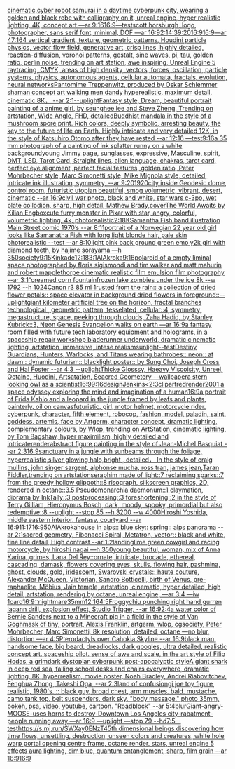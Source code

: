 [cinematic,](https://www.ebank.nz/aiartgenerator?category=cinematic%2C)[cyber robot samurai in a daytime cyberpunk city, wearing a golden and black robe with calligraphy on it, unreal engine, hyper realistic lighting, 4K, concept art —ar 9:16](https://www.ebank.nz/aiartgenerator?category=cyber%20robot%20samurai%20in%20a%20daytime%20cyberpunk%20city%2C%20wearing%20a%20golden%20and%20black%20robe%20with%20calligraphy%20on%20it%2C%20unreal%20engine%2C%20hyper%20realistic%20lighting%2C%204K%2C%20concept%20art%20%E2%80%94ar%209%3A16)[](https://www.ebank.nz/aiartgenerator?category=)[16:9](https://www.ebank.nz/aiartgenerator?category=16%3A9)[—test](https://www.ebank.nz/aiartgenerator?category=%E2%80%94test)[scott horsburgh, logo, photographer, sans serif font, minimal, DOF —ar 16:9](https://www.ebank.nz/aiartgenerator?category=scott%20horsburgh%2C%20logo%2C%20photographer%2C%20sans%20serif%20font%2C%20minimal%2C%20DOF%20%E2%80%94ar%2016%3A9)[2:1](https://www.ebank.nz/aiartgenerator?category=2%3A1)[4:3](https://www.ebank.nz/aiartgenerator?category=4%3A3)[9:20](https://www.ebank.nz/aiartgenerator?category=9%3A20)[16:9](https://www.ebank.nz/aiartgenerator?category=16%3A9)[16:9](https://www.ebank.nz/aiartgenerator?category=16%3A9)[—ar 47:164 vertical gradient, texture, geometric patterns, Houdini particle physics, vector flow field, generative art, crisp lines, highly detailed, reaction-diffusion, voronoi patterns, gestalt, sine waves, pi, tau, golden ratio, perlin noise, trending on art station, awe inspiring, Unreal Engine 5 raytracing, CMYK, areas of high density, vectors, forces, oscillation, particle systems, physics, autonomous agents, cellular automata, fractals, evolution, neural networks](https://www.ebank.nz/aiartgenerator?category=%E2%80%94ar%2047%3A164%20vertical%20gradient%2C%20texture%2C%20geometric%20patterns%2C%20Houdini%20particle%20physics%2C%20vector%20flow%20field%2C%20generative%20art%2C%20crisp%20lines%2C%20highly%20detailed%2C%20reaction-diffusion%2C%20voronoi%20patterns%2C%20gestalt%2C%20sine%20waves%2C%20pi%2C%20tau%2C%20golden%20ratio%2C%20perlin%20noise%2C%20trending%20on%20art%20station%2C%20awe%20inspiring%2C%20Unreal%20Engine%205%20raytracing%2C%20CMYK%2C%20areas%20of%20high%20density%2C%20vectors%2C%20forces%2C%20oscillation%2C%20particle%20systems%2C%20physics%2C%20autonomous%20agents%2C%20cellular%20automata%2C%20fractals%2C%20evolution%2C%20neural%20networks)[Pantomime Treppenwitz, produced by Oskar Schlemmer shaman concept art walking men dandy hyperealistic, maximum detail, cinematic 8K， --ar 2:1](https://www.ebank.nz/aiartgenerator?category=Pantomime%20Treppenwitz%2C%20produced%20by%20Oskar%20Schlemmer%20shaman%20concept%20art%20walking%20men%20dandy%20hyperealistic%2C%20maximum%20detail%2C%20cinematic%208K%EF%BC%8C%20--ar%202%3A1)[--uplight](https://www.ebank.nz/aiartgenerator?category=--uplight)[Fantasy style, Dream, beautiful portrait painting of a anime girl, by seunghee lee and Steve Zheng, Trending on artstation, Wide Angle, FHD, detailed](https://www.ebank.nz/aiartgenerator?category=Fantasy%20style%2C%20Dream%2C%20beautiful%20portrait%20painting%20of%20a%20anime%20girl%2C%20by%20seunghee%20lee%20and%20Steve%20Zheng%2C%20Trending%20on%20artstation%2C%20Wide%20Angle%2C%20FHD%2C%20detailed)[Buddhist mandala in the style of a mushroom spore print. Rich colors, deeply symbolic, arresting beauty, the key to the future of life on Earth. Highly intricate and very detailed 12K, in the style of Katsuhiro Otomo after they have rested --ar 12:16 —test](https://www.ebank.nz/aiartgenerator?category=Buddhist%20mandala%20in%20the%20style%20of%20a%20mushroom%20spore%20print.%20Rich%20colors%2C%20deeply%20symbolic%2C%20arresting%20beauty%2C%20the%20key%20to%20the%20future%20of%20life%20on%20Earth.%20Highly%20intricate%20and%20very%20detailed%2012K%2C%20in%20the%20style%20of%20Katsuhiro%20Otomo%20after%20they%20have%20rested%20--ar%2012%3A16%20%E2%80%94test)[9:16](https://www.ebank.nz/aiartgenerator?category=9%3A16)[a 35 mm photograph of a painting of ink splatter runny on a white background](https://www.ebank.nz/aiartgenerator?category=a%2035%20mm%20photograph%20of%20a%20painting%20of%20ink%20splatter%20runny%20on%20a%20white%20background)[young Jimmy page, sunglasses, expressive, Masculine, spirit, DMT, LSD, Tarot Card, Straight lines, alien language, chakras, tarot card, perfect eye alignment, perfect facial features, golden ratio, Peter Mohrbacher style, Marc Simonetti style, Mike Mignola style, detailed, intricate ink illustration, symmetry, --ar 9:20](https://www.ebank.nz/aiartgenerator?category=young%20Jimmy%20page%2C%20sunglasses%2C%20expressive%2C%20Masculine%2C%20spirit%2C%20DMT%2C%20LSD%2C%20Tarot%20Card%2C%20Straight%20lines%2C%20alien%20language%2C%20chakras%2C%20tarot%20card%2C%20perfect%20eye%20alignment%2C%20perfect%20facial%20features%2C%20golden%20ratio%2C%20Peter%20Mohrbacher%20style%2C%20Marc%20Simonetti%20style%2C%20Mike%20Mignola%20style%2C%20detailed%2C%20intricate%20ink%20illustration%2C%20symmetry%2C%20--ar%209%3A20)[1920](https://www.ebank.nz/aiartgenerator?category=1920)[city inside Geodesic dome, control room, futuristic utopian beautiful, smog volumetric, vibrant, desert, cinematic --ar 16:9](https://www.ebank.nz/aiartgenerator?category=city%20inside%20Geodesic%20dome%2C%20control%20room%2C%20futuristic%20utopian%20beautiful%2C%20smog%20volumetric%2C%20vibrant%2C%20desert%2C%20cinematic%20--ar%2016%3A9)[civil war photo, black and white, star wars c-3po, wet plate collodion, sharp, high detail, Mathew Brady,](https://www.ebank.nz/aiartgenerator?category=civil%20war%20photo%2C%20black%20and%20white%2C%20star%20wars%20c-3po%2C%20wet%20plate%20collodion%2C%20sharp%2C%20high%20detail%2C%20Mathew%20Brady%2C)[cover](https://www.ebank.nz/aiartgenerator?category=cover)[The World Awaits by Kilian Eng](https://www.ebank.nz/aiartgenerator?category=The%20World%20Awaits%20by%20Kilian%20Eng)[box](https://www.ebank.nz/aiartgenerator?category=box)[cute furry monster in Pixar with star, angry, colorful, volumetric lighting, 4k, photorealistic](https://www.ebank.nz/aiartgenerator?category=cute%20furry%20monster%20in%20Pixar%20with%20star%2C%20angry%2C%20colorful%2C%20volumetric%20lighting%2C%204k%2C%20photorealistic)[2:1](https://www.ebank.nz/aiartgenerator?category=2%3A1)[8K](https://www.ebank.nz/aiartgenerator?category=8K)[Samantha Fish band illustration Main Street comic 1970’s --ar 8:11](https://www.ebank.nz/aiartgenerator?category=Samantha%20Fish%20band%20illustration%20Main%20Street%20comic%201970%E2%80%99s%20--ar%208%3A11)[portrait of a Norwegian 22 year old girl looks like Samanatha Fish with long light blonde hair, pale skin photorealistic --test --ar 8:10](https://www.ebank.nz/aiartgenerator?category=portrait%20of%20a%20Norwegian%2022%20year%20old%20girl%20looks%20like%20Samanatha%20Fish%20with%20long%20light%20blonde%20hair%2C%20pale%20skin%20photorealistic%20--test%20--ar%208%3A10)[light pink back ground green emo y2k girl with diamond teeth, by hajime sorayama —h 350](https://www.ebank.nz/aiartgenerator?category=light%20pink%20back%20ground%20green%20emo%20y2k%20girl%20with%20diamond%20teeth%2C%20by%20hajime%20sorayama%20%E2%80%94h%20350)[society](https://www.ebank.nz/aiartgenerator?category=society)[9:15](https://www.ebank.nz/aiartgenerator?category=9%3A15)[Kinkade](https://www.ebank.nz/aiartgenerator?category=Kinkade)[12:18](https://www.ebank.nz/aiartgenerator?category=12%3A18)[3:1](https://www.ebank.nz/aiartgenerator?category=3%3A1)[AlAkroka](https://www.ebank.nz/aiartgenerator?category=AlAkroka)[9:16](https://www.ebank.nz/aiartgenerator?category=9%3A16)[polaroid of a empty liminal space photographed by floria sigismondi and tim walker  and matt mahurin and robert mapplethorpe cinematic realistic film emulsion film photography --ar 3:1](https://www.ebank.nz/aiartgenerator?category=polaroid%20of%20a%20empty%20liminal%20space%20photographed%20by%20floria%20sigismondi%20and%20tim%20walker%20%20and%20matt%20mahurin%20and%20robert%20mapplethorpe%20cinematic%20realistic%20film%20emulsion%20film%20photography%20--ar%203%3A1)[“](https://www.ebank.nz/aiartgenerator?category=%E2%80%9C)[creamed corn fountain](https://www.ebank.nz/aiartgenerator?category=creamed%20corn%20fountain)[frozen lake zombies under the ice 8k --w 1792 --h 1024](https://www.ebank.nz/aiartgenerator?category=frozen%20lake%20zombies%20under%20the%20ice%208k%20--w%201792%20--h%201024)[Canon r3 85 ml 1rusted from the rain:: a collection of dried flower petals:: space elevator in background dried flowers in foreground::](https://www.ebank.nz/aiartgenerator?category=Canon%20r3%2085%20ml%201rusted%20from%20the%20rain%3A%3A%20a%20collection%20of%20dried%20flower%20petals%3A%3A%20space%20elevator%20in%20background%20dried%20flowers%20in%20foreground%3A%3A)[--uplight](https://www.ebank.nz/aiartgenerator?category=--uplight)[giant kilometer artificial tree on the horizon, fractal branches technological , geometric pattern, tesselated, cellular::4, symmetry, megastructure, space, peeking through clouds, Zaha Hadid, by Stanley Kubrick::3, Neon Genesis Evangelion walks on earth —ar 16:9](https://www.ebank.nz/aiartgenerator?category=giant%20kilometer%20artificial%20tree%20on%20the%20horizon%2C%20fractal%20branches%20technological%20%2C%20geometric%20pattern%2C%20tesselated%2C%20cellular%3A%3A4%2C%20symmetry%2C%20megastructure%2C%20space%2C%20peeking%20through%20clouds%2C%20Zaha%20Hadid%2C%20by%20Stanley%20Kubrick%3A%3A3%2C%20Neon%20Genesis%20Evangelion%20walks%20on%20earth%20%E2%80%94ar%2016%3A9)[a fantasy room filled with future tech laboratory equipment and holograms, in a spaceship repair workshop bladerunner underworld, dramatic cinematic lighting, artstation, immersive, intese realism](https://www.ebank.nz/aiartgenerator?category=a%20fantasy%20room%20filled%20with%20future%20tech%20laboratory%20equipment%20and%20holograms%2C%20in%20a%20spaceship%20repair%20workshop%20bladerunner%20underworld%2C%20dramatic%20cinematic%20lighting%2C%20artstation%2C%20immersive%2C%20intese%20realism)[sunlight](https://www.ebank.nz/aiartgenerator?category=sunlight)[--test](https://www.ebank.nz/aiartgenerator?category=--test)[Destiny Guardians, Hunters, Warlocks, and Titans wearing bathrobes:: neon:: at dawn:: dynamic futurism:: blacklight poster:: by Sung Choi, Joseph Cross and Hal Foster --ar 4:3 --uplight](https://www.ebank.nz/aiartgenerator?category=Destiny%20Guardians%2C%20Hunters%2C%20Warlocks%2C%20and%20Titans%20wearing%20bathrobes%3A%3A%20neon%3A%3A%20at%20dawn%3A%3A%20dynamic%20futurism%3A%3A%20blacklight%20poster%3A%3A%20by%20Sung%20Choi%2C%20Joseph%20Cross%20and%20Hal%20Foster%20--ar%204%3A3%20--uplight)[Thicke Glosssy, Haeavy Viscoisity, Unreel, Octaine, Huodini, Artsatation, Seacred Geometery --wallpaper](https://www.ebank.nz/aiartgenerator?category=Thicke%20Glosssy%2C%20Haeavy%20Viscoisity%2C%20Unreel%2C%20Octaine%2C%20Huodini%2C%20Artsatation%2C%20Seacred%20Geometery%20--wallpaper)[a stern looking owl as a scientist](https://www.ebank.nz/aiartgenerator?category=a%20stern%20looking%20owl%20as%20a%20scientist)[16:9](https://www.ebank.nz/aiartgenerator?category=16%3A9)[9:16](https://www.ebank.nz/aiartgenerator?category=9%3A16)[design](https://www.ebank.nz/aiartgenerator?category=design)[Jenkins](https://www.ebank.nz/aiartgenerator?category=Jenkins)[<2:3](https://www.ebank.nz/aiartgenerator?category=%3C2%3A3)[clipart](https://www.ebank.nz/aiartgenerator?category=clipart)[red](https://www.ebank.nz/aiartgenerator?category=red)[render](https://www.ebank.nz/aiartgenerator?category=render)[2001 a space odyssey exploring the mind and imagination of a human](https://www.ebank.nz/aiartgenerator?category=2001%20a%20space%20odyssey%20exploring%20the%20mind%20and%20imagination%20of%20a%20human)[16:9](https://www.ebank.nz/aiartgenerator?category=16%3A9)[a portrait of Frida Kahlo and a leopard in the jungle framed by leafs and plants, painterly, oil on canvas](https://www.ebank.nz/aiartgenerator?category=a%20portrait%20of%20Frida%20Kahlo%20and%20a%20leopard%20in%20the%20jungle%20framed%20by%20leafs%20and%20plants%2C%20painterly%2C%20oil%20on%20canvas)[futuristic, girl, motor helmet, motorcycle rider, cyberpunk, character, fifth element, robocop, fashion, model, paladin, saint, goddess, artemis, face by Artgerm, character concept, dramatic lighting, complementary colours, by Wlop, trending on ArtStation, cinematic lighting, by Tom Bagshaw, hyper maximilism, highly detailed and intricate](https://www.ebank.nz/aiartgenerator?category=futuristic%2C%20girl%2C%20motor%20helmet%2C%20motorcycle%20rider%2C%20cyberpunk%2C%20character%2C%20fifth%20element%2C%20robocop%2C%20fashion%2C%20model%2C%20paladin%2C%20saint%2C%20goddess%2C%20artemis%2C%20face%20by%20Artgerm%2C%20character%20concept%2C%20dramatic%20lighting%2C%20complementary%20colours%2C%20by%20Wlop%2C%20trending%20on%20ArtStation%2C%20cinematic%20lighting%2C%20by%20Tom%20Bagshaw%2C%20hyper%20maximilism%2C%20highly%20detailed%20and%20intricate)[render](https://www.ebank.nz/aiartgenerator?category=render)[abstract figure painting in the style of Jean-Michel Basquiat --ar 2:3](https://www.ebank.nz/aiartgenerator?category=abstract%20figure%20painting%20in%20the%20style%20of%20Jean-Michel%20Basquiat%20--ar%202%3A3)[16:9](https://www.ebank.nz/aiartgenerator?category=16%3A9)[sanctuary in a jungle with sunbeams through the foliage, hyperrealistic,silver glowing halo,bright , detailed， In the style of craig mullins, john singer sargent, alphonse mucha, ross tran, james jean,Taran Fiddler,trending on artstation](https://www.ebank.nz/aiartgenerator?category=sanctuary%20in%20a%20jungle%20with%20sunbeams%20through%20the%20foliage%2C%20hyperrealistic%2Csilver%20glowing%20halo%2Cbright%20%2C%20detailed%EF%BC%8C%20In%20the%20style%20of%20craig%20mullins%2C%20john%20singer%20sargent%2C%20alphonse%20mucha%2C%20ross%20tran%2C%20james%20jean%2CTaran%20Fiddler%2Ctrending%20on%20artstation)[seraphim made of light::7 reclaiming sparks::7 from the greedy hollow qlippoth::8 risograph, silkscreen graphics, 2D, rendered in octane::3.5 Pseudomonarchia daemonum::1 claymation, diorama by InkTally::3 postprocessing::3 foreshortening::2 in the style of Terry Gilliam, Hieronymus Bosch, dark, moody, spooky, primordial but also redemptive::8 --uplight --stop 85 --h 3200 --w 4000](https://www.ebank.nz/aiartgenerator?category=seraphim%20made%20of%20light%3A%3A7%20reclaiming%20sparks%3A%3A7%20from%20the%20greedy%20hollow%20qlippoth%3A%3A8%20risograph%2C%20silkscreen%20graphics%2C%202D%2C%20rendered%20in%20octane%3A%3A3.5%20Pseudomonarchia%20daemonum%3A%3A1%20claymation%2C%20diorama%20by%20InkTally%3A%3A3%20postprocessing%3A%3A3%20foreshortening%3A%3A2%20in%20the%20style%20of%20Terry%20Gilliam%2C%20Hieronymus%20Bosch%2C%20dark%2C%20moody%2C%20spooky%2C%20primordial%20but%20also%20redemptive%3A%3A8%20--uplight%20--stop%2085%20--h%203200%20--w%204000)[Hiroshi Yoshida, middle eastern interior, fantasy, courtyard --ar 16:9](https://www.ebank.nz/aiartgenerator?category=Hiroshi%20Yoshida%2C%20middle%20eastern%20interior%2C%20fantasy%2C%20courtyard%20--ar%2016%3A9)[11:17](https://www.ebank.nz/aiartgenerator?category=11%3A17)[16:9](https://www.ebank.nz/aiartgenerator?category=16%3A9)[50](https://www.ebank.nz/aiartgenerator?category=50)[AlAkroka](https://www.ebank.nz/aiartgenerator?category=AlAkroka)[house in alps:: blue sky:: spring:: alps panorama --ar 2:1](https://www.ebank.nz/aiartgenerator?category=house%20in%20alps%3A%3A%20blue%20sky%3A%3A%20spring%3A%3A%20alps%20panorama%20--ar%202%3A1)[sacred geometry, Fibonacci Spiral, Metatron, vector:: black and white, fine line detail, High contrast  --ar 1:2](https://www.ebank.nz/aiartgenerator?category=sacred%20geometry%2C%20Fibonacci%20Spiral%2C%20Metatron%2C%20vector%3A%3A%20black%20and%20white%2C%20fine%20line%20detail%2C%20High%20contrast%20%20--ar%201%3A2)[landing](https://www.ebank.nz/aiartgenerator?category=landing)[lime green cowgirl and racing motorcycle, by hiroshi nagai —h 350](https://www.ebank.nz/aiartgenerator?category=lime%20green%20cowgirl%20and%20racing%20motorcycle%2C%20by%20hiroshi%20nagai%20%E2%80%94h%20350)[young beautiful, woman, mix of Anna Karina, grimes, Lana Del Rey::ornate, intricate, brocade, ethereal, cascading, damask, flowers covering eyes, skulls, flowing hair, pashmina, ghost, clouds, gold, iridescent, Swarovski crystals:: haute couture, Alexander McQueen, Victorian, Sandro Botticelli, birth of Venus, pre-raphaelite, Möbius, Jain temple, artstation, cinematic, hyper detailed, high detail, artstation, rendering by octane, unreal engine, —ar 3:4 —iw 1](https://www.ebank.nz/aiartgenerator?category=young%20beautiful%2C%20woman%2C%20mix%20of%20Anna%20Karina%2C%20grimes%2C%20Lana%20Del%20Rey%3A%3Aornate%2C%20intricate%2C%20brocade%2C%20ethereal%2C%20cascading%2C%20damask%2C%20flowers%20covering%20eyes%2C%20skulls%2C%20flowing%20hair%2C%20pashmina%2C%20ghost%2C%20clouds%2C%20gold%2C%20iridescent%2C%20Swarovski%20crystals%3A%3A%20haute%20couture%2C%20Alexander%20McQueen%2C%20Victorian%2C%20Sandro%20Botticelli%2C%20birth%20of%20Venus%2C%20pre-raphaelite%2C%20M%C3%B6bius%2C%20Jain%20temple%2C%20artstation%2C%20cinematic%2C%20hyper%20detailed%2C%20high%20detail%2C%20artstation%2C%20rendering%20by%20octane%2C%20unreal%20engine%2C%20%E2%80%94ar%203%3A4%20%E2%80%94iw%201)[card](https://www.ebank.nz/aiartgenerator?category=card)[16:9](https://www.ebank.nz/aiartgenerator?category=16%3A9)[::nightmare](https://www.ebank.nz/aiartgenerator?category=%3A%3Anightmare)[35mm](https://www.ebank.nz/aiartgenerator?category=35mm)[12:16](https://www.ebank.nz/aiartgenerator?category=12%3A16)[4:5](https://www.ebank.nz/aiartgenerator?category=4%3A5)[Froggychiu punching right hand gurren lagann drill, explosion effect, Studio Trigger, --ar 16:9](https://www.ebank.nz/aiartgenerator?category=Froggychiu%20punching%20right%20hand%20gurren%20lagann%20drill%2C%20explosion%20effect%2C%20Studio%20Trigger%2C%20--ar%2016%3A9)[2:4](https://www.ebank.nz/aiartgenerator?category=2%3A4)[a water color of Bernie Sanders next to a Minecraft pig in a field in the style of Van Gogh](https://www.ebank.nz/aiartgenerator?category=a%20water%20color%20of%20Bernie%20Sanders%20next%20to%20a%20Minecraft%20pig%20in%20a%20field%20in%20the%20style%20of%20Van%20Gogh)[mask of tiny, portrait, Alexis Franklin, artgerm, wlop, cgsociety, Peter Mohrbacher, Marc Simonetti, 8k resolution, detailed, octane —no blur, distortion —ar 4:5](https://www.ebank.nz/aiartgenerator?category=mask%20of%20tiny%2C%20portrait%2C%20Alexis%20Franklin%2C%20artgerm%2C%20wlop%2C%20cgsociety%2C%20Peter%20Mohrbacher%2C%20Marc%20Simonetti%2C%208k%20resolution%2C%20detailed%2C%20octane%20%E2%80%94no%20blur%2C%20distortion%20%E2%80%94ar%204%3A5)[Pterodactyls over Cahokia Skyline --ar 16:9](https://www.ebank.nz/aiartgenerator?category=Pterodactyls%20over%20Cahokia%20Skyline%20--ar%2016%3A9)[black man, handsome face, big beard, dreadlocks, dark googles, ultra detailed, realistic concept art. spaceship pilot. sense of awe and scale, in the art style of Filip Hodas, a grimdark dystopian cyberpunk post-apocalyptic style](https://www.ebank.nz/aiartgenerator?category=black%20man%2C%20handsome%20face%2C%20big%20beard%2C%20dreadlocks%2C%20dark%20googles%2C%20ultra%20detailed%2C%20realistic%20concept%20art.%20spaceship%20pilot.%20sense%20of%20awe%20and%20scale%2C%20in%20the%20art%20style%20of%20Filip%20Hodas%2C%20a%20grimdark%20dystopian%20cyberpunk%20post-apocalyptic%20style)[A giant shark in deep red sea, falling school desks and chairs everywhere, dramatic lighting, 8K, hyperrealism, movie poster, Noah Bradley, Andrei Riabovitchev, Fenghua Zhong, Takeshi Oga, --ar 2:3](https://www.ebank.nz/aiartgenerator?category=A%20giant%20shark%20in%20deep%20red%20sea%2C%20falling%20school%20desks%20and%20chairs%20everywhere%2C%20dramatic%20lighting%2C%208K%2C%20hyperrealism%2C%20movie%20poster%2C%20Noah%20Bradley%2C%20Andrei%20Riabovitchev%2C%20Fenghua%20Zhong%2C%20Takeshi%20Oga%2C%20--ar%202%3A3)[land of confusion](https://www.ebank.nz/aiartgenerator?category=land%20of%20confusion)[gi joe toy figure, realistic, 1980's. :: black guy, broad chest, arm muscles. bald. mustache. camo tank top. belt suspenders. dark sky. "body massage." photo 35mm, bokeh, psa, video, youtube, cartoon. "Roadblock" --ar 5:4](https://www.ebank.nz/aiartgenerator?category=gi%20joe%20toy%20figure%2C%20realistic%2C%201980%27s.%20%3A%3A%20black%20guy%2C%20broad%20chest%2C%20arm%20muscles.%20bald.%20mustache.%20camo%20tank%20top.%20belt%20suspenders.%20dark%20sky.%20%22body%20massage.%22%20photo%2035mm%2C%20bokeh%2C%20psa%2C%20video%2C%20youtube%2C%20cartoon.%20%22Roadblock%22%20--ar%205%3A4)[blur](https://www.ebank.nz/aiartgenerator?category=blur)[Giant-angry-MOOSE-uses horns to destroy-Downtown Los Angeles city-rabatment-people running away —ar 16:9 —uplight —stop 79 --hd](https://www.ebank.nz/aiartgenerator?category=Giant-angry-MOOSE-uses%20horns%20to%20destroy-Downtown%20Los%20Angeles%20city-rabatment-people%20running%20away%20%E2%80%94ar%2016%3A9%20%E2%80%94uplight%20%E2%80%94stop%2079%20--hd)[7:5](https://www.ebank.nz/aiartgenerator?category=7%3A5)[--test](https://www.ebank.nz/aiartgenerator?category=--test)[<https://s.mj.run/SWXay0ENzT4>](https://www.ebank.nz/aiartgenerator?category=%3Chttps%3A//s.mj.run/SWXay0ENzT4%3E)[5th dimensional beings discovering how time flows, unsettling, destruction, unseen colors and creatures, white hole warp portal opening centre frame, octane render, stars, unreal engine 5 effects aura lighting, dim blue, quantum entanglement, sharp, film grain --ar 16:9](https://www.ebank.nz/aiartgenerator?category=5th%20dimensional%20beings%20discovering%20how%20time%20flows%2C%20unsettling%2C%20destruction%2C%20unseen%20colors%20and%20creatures%2C%20white%20hole%20warp%20portal%20opening%20centre%20frame%2C%20octane%20render%2C%20stars%2C%20unreal%20engine%205%20effects%20aura%20lighting%2C%20dim%20blue%2C%20quantum%20entanglement%2C%20sharp%2C%20film%20grain%20--ar%2016%3A9)[16:9](https://www.ebank.nz/aiartgenerator?category=16%3A9)